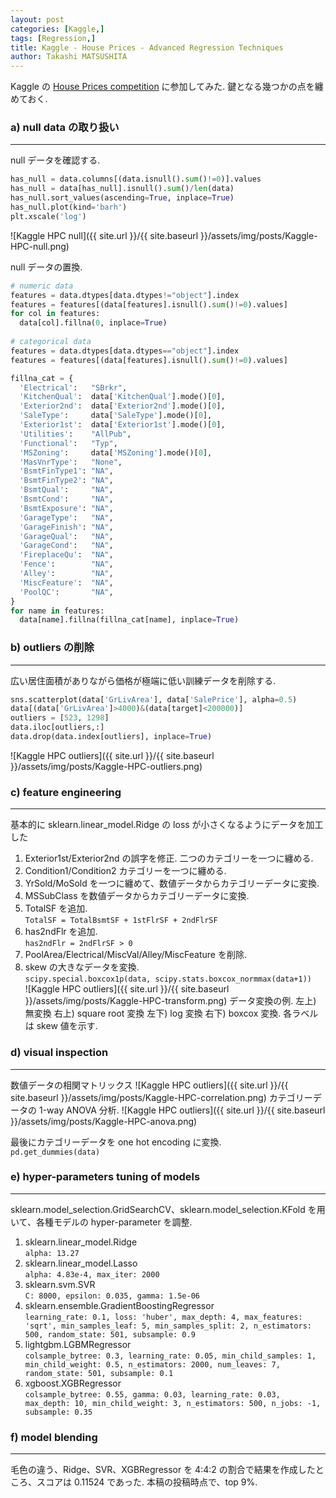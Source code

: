 ```yaml
---
layout: post
categories: [Kaggle,]
tags: [Regression,]
title: Kaggle - House Prices - Advanced Regression Techniques
author: Takashi MATSUSHITA
---
```

Kaggle の [House Prices competition](https://www.kaggle.com/c/house-prices-advanced-regression-techniques) に参加してみた. 鍵となる幾つかの点を纏めておく.

### a) null data の取り扱い
* * *

null データを確認する.
```python
has_null = data.columns[(data.isnull().sum()!=0)].values
has_null = data[has_null].isnull().sum()/len(data)
has_null.sort_values(ascending=True, inplace=True)
has_null.plot(kind='barh')
plt.xscale('log')
```
![Kaggle HPC null]({{ site.url }}/{{ site.baseurl }}/assets/img/posts/Kaggle-HPC-null.png)

null データの置換.
```python
# numeric data
features = data.dtypes[data.dtypes!="object"].index
features = features[(data[features].isnull().sum()!=0).values]
for col in features:
  data[col].fillna(0, inplace=True)
  
# categorical data
features = data.dtypes[data.dtypes=="object"].index
features = features[(data[features].isnull().sum()!=0).values]

fillna_cat = {
  'Electrical':   "SBrkr",
  'KitchenQual':  data['KitchenQual'].mode()[0],
  'Exterior2nd':  data['Exterior2nd'].mode()[0],
  'SaleType':     data['SaleType'].mode()[0],
  'Exterior1st':  data['Exterior1st'].mode()[0],
  'Utilities':    "AllPub",
  'Functional':   "Typ",
  'MSZoning':     data['MSZoning'].mode()[0],
  'MasVnrType':   "None",
  'BsmtFinType1': "NA",
  'BsmtFinType2': "NA",
  'BsmtQual':     "NA",
  'BsmtCond':     "NA",
  'BsmtExposure': "NA",
  'GarageType':   "NA",
  'GarageFinish': "NA",
  'GarageQual':   "NA",
  'GarageCond':   "NA",
  'FireplaceQu':  "NA",
  'Fence':        "NA",
  'Alley':        "NA",
  'MiscFeature':  "NA",
  'PoolQC':       "NA",
}
for name in features:
  data[name].fillna(fillna_cat[name], inplace=True)
```


### b) outliers の削除
* * *
広い居住面積がありながら価格が極端に低い訓練データを削除する.
```python
sns.scatterplot(data['GrLivArea'], data['SalePrice'], alpha=0.5)
data[(data['GrLivArea']>4000)&(data[target]<200000)] 
outliers = [523, 1298]
data.iloc[outliers,:] 
data.drop(data.index[outliers], inplace=True)
```
![Kaggle HPC outliers]({{ site.url }}/{{ site.baseurl }}/assets/img/posts/Kaggle-HPC-outliers.png)


### c) feature engineering
* * *
基本的に sklearn.linear_model.Ridge の loss が小さくなるようにデータを加工した
1. Exterior1st/Exterior2nd の誤字を修正. 二つのカテゴリーを一つに纏める.
2. Condition1/Condition2 カテゴリーを一つに纏める.
3. YrSold/MoSold を一つに纏めて、数値データからカテゴリーデータに変換.
4. MSSubClass を数値データからカテゴリーデータに変換.
5. TotalSF を追加. <br/>```TotalSF = TotalBsmtSF + 1stFlrSF + 2ndFlrSF```
6. has2ndFlr を追加. <br/>```has2ndFlr = 2ndFlrSF > 0```
7. PoolArea/Electrical/MiscVal/Alley/MiscFeature を削除.
8. skew の大きなデータを変換.<br/>
   ```scipy.special.boxcox1p(data, scipy.stats.boxcox_normmax(data+1))```<br/>
  ![Kaggle HPC outliers]({{ site.url }}/{{ site.baseurl }}/assets/img/posts/Kaggle-HPC-transform.png)
  データ変換の例. 左上) 無変換 右上) square root 変換 左下) log 変換 右下) boxcox 変換. 各ラベルは skew 値を示す.

### d) visual inspection
* * *
数値データの相関マトリックス
  ![Kaggle HPC outliers]({{ site.url }}/{{ site.baseurl }}/assets/img/posts/Kaggle-HPC-correlation.png)
カテゴリーデータの 1-way ANOVA 分析.
  ![Kaggle HPC outliers]({{ site.url }}/{{ site.baseurl }}/assets/img/posts/Kaggle-HPC-anova.png)


最後にカテゴリーデータを one hot encoding に変換.<br/> ```pd.get_dummies(data)```

### e) hyper-parameters tuning of models
* * *
sklearn.model_selection.GridSearchCV、sklearn.model_selection.KFold を用いて、各種モデルの hyper-parameter を調整.

1. sklearn.linear_model.Ridge<br/>
   ```alpha: 13.27```
2. sklearn.linear_model.Lasso<br/>
   ```alpha: 4.83e-4, max_iter: 2000```
3. sklearn.svm.SVR<br/>
   ```C: 8000, epsilon: 0.035, gamma: 1.5e-06```
4. sklearn.ensemble.GradientBoostingRegressor<br/>
   ```learning_rate: 0.1, loss: 'huber', max_depth: 4, max_features: 'sqrt', min_samples_leaf: 5, min_samples_split: 2, n_estimators: 500, random_state: 501, subsample: 0.9```
5. lightgbm.LGBMRegressor<br/>
   ```colsample_bytree: 0.3, learning_rate: 0.05, min_child_samples: 1, min_child_weight: 0.5, n_estimators: 2000, num_leaves: 7, random_state: 501, subsample: 0.1```
6. xgboost.XGBRegressor<br/>
  ```colsample_bytree: 0.55, gamma: 0.03, learning_rate: 0.03, max_depth: 10, min_child_weight: 3, n_estimators: 500, n_jobs: -1, subsample: 0.35```
   

### f) model blending
* * *
毛色の違う、Ridge、SVR、XGBRegressor を 4:4:2 の割合で結果を作成したところ、スコアは 0.11524 であった. 本稿の投稿時点で、top 9%.
